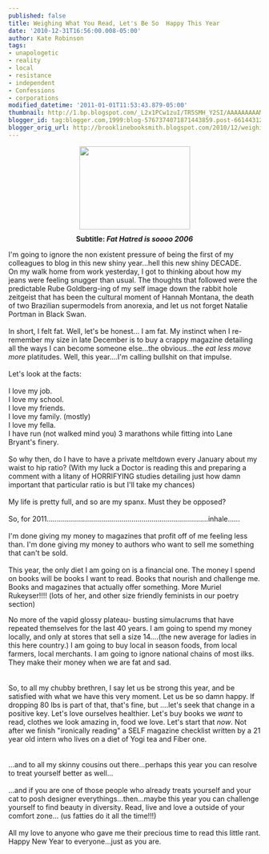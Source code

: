 ```yaml
---
published: false
title: Weighing What You Read, Let's Be So  Happy This Year
date: '2010-12-31T16:56:00.008-05:00'
author: Kate Robinson
tags:
- unapologetic
- reality
- local
- resistance
- independent
- Confessions
- corporations
modified_datetime: '2011-01-01T11:53:43.879-05:00'
thumbnail: http://1.bp.blogspot.com/_L2x1PCw1zuI/TR5SMH_Y2SI/AAAAAAAAAME/GAmiTBwZqyc/s72-c/gram.jpeg
blogger_id: tag:blogger.com,1999:blog-5767374071871443859.post-6614431216646491049
blogger_orig_url: http://brooklinebooksmith.blogspot.com/2010/12/weighing-what-you-read-lets-be-so-happy.html
---
```


<div style="TEXT-ALIGN: center"><a onblur="try {parent.deselectBloggerImageGracefully();} catch(e) {}" href="http://1.bp.blogspot.com/_L2x1PCw1zuI/TR5SMH_Y2SI/AAAAAAAAAME/GAmiTBwZqyc/s1600/gram.jpeg"><img style="TEXT-ALIGN: center; MARGIN: 0px auto 10px; WIDTH: 221px; DISPLAY: block; HEIGHT: 166px; CURSOR: pointer" id="BLOGGER_PHOTO_ID_5556969358478596386" border="0" alt="" src="http://1.bp.blogspot.com/_L2x1PCw1zuI/TR5SMH_Y2SI/AAAAAAAAAME/GAmiTBwZqyc/s400/gram.jpeg" /></a><span style="FONT-WEIGHT: bold">Subtitle: </span><span style="FONT-STYLE: italic; FONT-WEIGHT: bold">Fat Hatred is soooo 2006</span> </div><p>I'm going to ignore the non existent pressure of being the first of my colleagues to blog in this new shiny year...hell this new shiny DECADE.<br />On my walk home from work yesterday, I got to thinking about how my jeans were feeling snugger than usual. The thoughts that followed were the predictable Rube Goldberg-ing of my self image down the rabbit hole zeitgeist that has been the cultural moment of Hannah Montana, the death of two Brazilian supermodels from anorexia, and let us not forget Natalie Portman in Black Swan.<br /><br />In short, I felt fat. Well, let's be honest... I am fat. My instinct when I re-remember my size in late December is to buy a crappy magazine detailing all the ways I can become someone else...the obvious...the <span style="FONT-STYLE: italic">eat less move more</span> platitudes. Well, this year....I'm calling bullshit on that impulse.<br /><br />Let's look at the facts:<br /><br />I love my job.<br />I love my school.<br />I love my friends.<br />I love my family. (mostly)<br />I love my fella.<br />I have run (not walked mind you) 3 marathons while fitting into Lane Bryant's finery.<br /><br />So why then, do I have to have a private meltdown every January about my waist to hip ratio? (With my luck a Doctor is reading this and preparing a comment with a litany of HORRIFYING studies detailing just how damn important that particular ratio is but I'll take my chances)<br /><br />My life is pretty full, and so are my spanx. Must they be opposed?<br /><br />So, for 2011................................................................................inhale......<br /><br />I'm done giving my money to magazines that profit off of me feeling less than. I'm done giving my money to authors who want to sell me something that can't be sold.<br /><br />This year, the only diet I am going on is a financial one. The money I spend on books will be books I want to read. Books that nourish and challenge me. Books and magazines that actually offer something. More Muriel Rukeyser!!!! (lots of her, and other size friendly feminists in our poetry section) </p><p>No more of the vapid glossy plateau- busting simulacrums that have repeated themselves for the last 40 years. I am going to spend my money locally, and only at stores that sell a size 14....(the new average for ladies in this here country.) I am going to buy local in season foods, from local farmers, local merchants. I am going to ignore national chains of most ilks. They make their money when we are fat and sad.<br /><br /><br />So, to all my chubby brethren, I say let us be strong this year, and be satisfied with what we have this very moment. Let us be so damn happy. If dropping 80 lbs is part of that, that's fine, but ....let's seek that change in a positive key. Let's love ourselves healthier. Let's buy books we <em>want</em> to read, clothes we look amazing in, food we love. Let's start that <span style="FONT-STYLE: italic">now</span>. Not after we finish "ironically reading" a SELF magazine checklist written by a 21 year old intern who lives on a diet of Yogi tea and Fiber one.<br /><br /><br />...and to all my skinny cousins out there...perhaps this year you can resolve to treat yourself better as well...<br /><br />...and if you are one of those people who already treats yourself and your cat to posh designer everythings...then...maybe this year you can challenge yourself to find beauty in diversity. Read, live and love a outside of your comfort zone... (us fatties do it all the time!!!)<br /><br />All my love to anyone who gave me their precious time to read this little rant. Happy New Year to everyone...just as you are.<br /><br /></p>